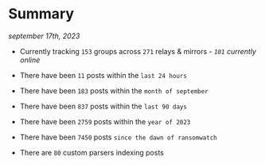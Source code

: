 
# Summary
_september 17th, 2023_

- Currently tracking `153` groups across `271` relays & mirrors - _`101` currently online_

- There have been `11` posts within the `last 24 hours`

- There have been `183` posts within the `month of september`

- There have been `837` posts within the `last 90 days`

- There have been `2759` posts within the `year of 2023`

- There have been `7450` posts `since the dawn of ransomwatch`

- There are `80` custom parsers indexing posts
